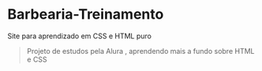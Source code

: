 # Barbearia-Treinamento
Site para aprendizado em CSS e HTML puro


> Projeto de estudos pela Alura , aprendendo mais a fundo sobre HTML e CSS
